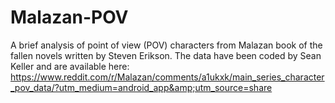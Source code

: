 # Malazan-POV
A brief analysis of point of view (POV) characters from Malazan book of the fallen novels written by Steven Erikson. The data have been coded by Sean Keller and are available here: https://www.reddit.com/r/Malazan/comments/a1ukxk/main_series_character_pov_data/?utm_medium=android_app&amp;utm_source=share
